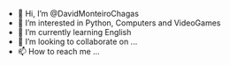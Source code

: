 - 👋 Hi, I’m @DavidMonteiroChagas
- 👀 I’m interested in Python, Computers and VideoGames
- 🌱 I’m currently learning English
- 💞️ I’m looking to collaborate on ...
- 📫 How to reach me ...

<!---
DavidMonteiroChagas/DavidMonteiroChagas is a ✨ special ✨ repository because its `README.md` (this file) appears on your GitHub profile.
You can click the Preview link to take a look at your changes.
--->
